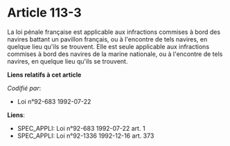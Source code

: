 # Article 113-3

La loi pénale française est applicable aux infractions commises à bord des navires battant un pavillon français, ou à
l'encontre de tels navires, en quelque lieu qu'ils se trouvent. Elle est seule applicable aux infractions commises à bord des
navires de la marine nationale, ou à l'encontre de tels navires, en quelque lieu qu'ils se trouvent.

**Liens relatifs à cet article**

_Codifié par_:

  - Loi n°92-683 1992-07-22

**Liens**:

  - SPEC_APPLI: Loi n°92-683 1992-07-22 art. 1
  - SPEC_APPLI: Loi n°92-1336 1992-12-16 art. 373
